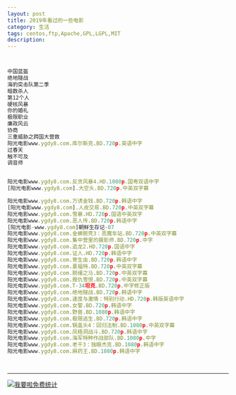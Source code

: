 ```yaml
---
layout: post
title: 2019年看过的一些电影
category: 生活
tags: centos,ftp,Apache,GPL,LGPL,MIT
description: 
---
```


```javascript


中国蓝盔 
绝地隧战 
海豹突击队第二季   
暗数杀人 
第12个人  
硬核风暴 
你的婚礼 
极限职业
廉政风云
协商
三重威胁之跨国大营救
阳光电影www.ygdy8.com.库尔斯克.BD.720p.英语中字
过春天 
触不可及
调音师


阳光电影www.ygdy8.com.反贪风暴4.HD.1080p.国粤双语中字
[阳光电影www.ygdy8.com].大空头.BD.720p.中英双字幕

阳光电影www.ygdy8.com.万诱金钱.BD.720p.韩语中字
[阳光电影www.ygdy8.com].人皮交易.BD.720p.中英双字幕
阳光电影www.ygdy8.com.雪暴.HD.720p.国语中英双字
阳光电影www.ygdy8.com.恶人传.BD.720p.韩语中字
[阳光电影-www.ygdy8.com]朝鲜生存记-07
阳光电影www.ygdy8.com.金蝉脱壳3：恶魔车站.BD.720p.中英双字幕
阳光电影www.ygdy8.com.集中营里的摄影师.BD.720p.中字
阳光电影www.ygdy8.com.追龙2.HD.720p.国语中字
阳光电影www.ygdy8.com.证人.HD.720p.韩语中字
阳光电影www.ygdy8.com.寄生虫.BD.720p.韩语中字
阳光电影www.ygdy8.com.夏福特.BD.720p.中英双字幕
阳光电影www.ygdy8.com.脱缰之马.BD.720p.中英双字幕
阳光电影www.ygdy8.com.报仇雪恨.BD.720p.中英双字幕
阳光电影www.ygdy8.com.T-34坦克.BD.720p.中字修正版
阳光电影www.ygdy8.com.绝地隧战.BD.720p.韩语中字
阳光电影www.ygdy8.com.速度与激情：特别行动.HD.720p.韩版英语中字
阳光电影www.ygdy8.com.女警.BD.720p.韩语中字
阳光电影www.ygdy8.com.野兽.BD.1080p.韩语中字
阳光电影www.ygdy8.com.极限逃生.BD.720p.韩语中字
阳光电影www.ygdy8.com.锅盖头4：回归法制.BD.1080p.中英双字幕
阳光电影www.ygdy8.com.凤梧洞战斗.BD.720p.韩语中字
阳光电影www.ygdy8.com.海军特种作战部队.BD.1080p.中字
阳光电影www.ygdy8.com.老千3：独眼杰克.BD.1080p.韩语中字
阳光电影www.ygdy8.com.麻药王.BD.1080p.韩语中字




```



---


<script language="javascript" type="text/javascript" src="//js.users.51.la/19176892.js"></script>
<noscript><a href="//www.51.la/?19176892" target="_blank"><img alt="&#x6211;&#x8981;&#x5566;&#x514D;&#x8D39;&#x7EDF;&#x8BA1;" src="//img.users.51.la/19176892.asp" style="border:none" /></a></noscript>

